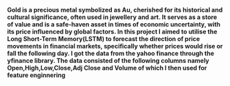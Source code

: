 **Gold is a precious metal symbolized as Au, cherished for its historical and cultural significance, often used in jewellery and art. It serves as a store of value and is a safe-haven asset in times of economic uncertainty, with its price influenced by global factors. In this project I aimed to utilise the Long Short-Term Memory(LSTM) to forecast the direction of price movements in financial markets, specifically whether prices would rise or fall the following day. I got the data from the yahoo finance through the yfinance library. The data consisted of the following columns namely Open,High,Low,Close,Adj Close and Volume of which I then used for feature enginnering**
